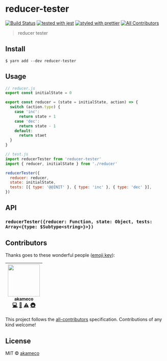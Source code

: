 # reducer-tester

[![Build Status](https://travis-ci.org/akameco/reducer-tester.svg?branch=master)](https://travis-ci.org/akameco/reducer-tester)
[![tested with jest](https://img.shields.io/badge/tested_with-jest-99424f.svg)](https://github.com/facebook/jest)
[![styled with prettier](https://img.shields.io/badge/styled_with-prettier-ff69b4.svg)](https://github.com/prettier/prettier)
[![All Contributors](https://img.shields.io/badge/all_contributors-1-orange.svg?style=flat-square)](#contributors)

> reducer tester

## Install

```
$ yarn add --dev reducer-tester
```

## Usage

```js
// reducer.js
export const initialState = 0

export const reducer = (state = initialState, action) => {
  switch (action.type) {
    case 'inc':
      return state + 1
    case 'dec':
      return state - 1
    default:
      return staet
  }
}

// test.js
import reducerTester from 'reducer-tester'
import { reducer, initialState } from './reducer'

reducerTester({
  reducer: reducer,
  state: initialState,
  tests: [{ type: '@@INIT' }, { type: 'inc' }, { type: 'dec' }],
})
```

## API

### `reducerTester({reducer: Function, state: Object, tests: Array<{type: $Subtype<string>}>})`

## Contributors

Thanks goes to these wonderful people ([emoji key](https://github.com/kentcdodds/all-contributors#emoji-key)):

<!-- ALL-CONTRIBUTORS-LIST:START - Do not remove or modify this section -->

<!-- prettier-ignore -->
| [<img src="https://avatars2.githubusercontent.com/u/4002137?v=4" width="100px;"/><br /><sub>akameco</sub>](http://akameco.github.io)<br />[💻](https://github.com/akameco/reducer-tester/commits?author=akameco "Code") [📖](https://github.com/akameco/reducer-tester/commits?author=akameco "Documentation") [⚠️](https://github.com/akameco/reducer-tester/commits?author=akameco "Tests") [🚇](#infra-akameco "Infrastructure (Hosting, Build-Tools, etc)") |
| :---: |

<!-- ALL-CONTRIBUTORS-LIST:END -->

This project follows the [all-contributors](https://github.com/kentcdodds/all-contributors) specification. Contributions of any kind welcome!

## License

MIT © [akameco](http://akameco.github.io)
